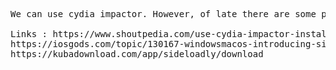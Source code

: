 <pre>

We can use cydia impactor. However, of late there are some problems with it. Hence we can use Sideloadly 

Links : https://www.shoutpedia.com/use-cydia-impactor-install-ipa-apps-iphone-without-jailbreak/
https://iosgods.com/topic/130167-windowsmacos-introducing-sideloadly-working-cydia-impactor-alternative/
https://kubadownload.com/app/sideloadly/download

<pre>
